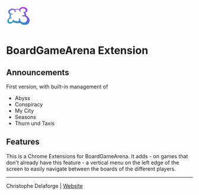 <img src="src/assets/img/icon-128.png" width="64"/>

# BoardGameArena Extension

## Announcements

First version, with built-in management of
- Abyss
- Conspiracy
- My City
- Seasons
- Thurn und Taxis

## Features

This is a Chrome Extensions for BoardGameArena.
It adds - on games that don't already have this feature - a vertical menu on the left edge of the screen to easily navigate between the boards of the different players.

---

Christophe Delaforge | [Website](https://www.linkedin.com/in/christophe-delaforge-4146735/)
